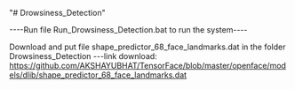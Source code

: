 "# Drowsiness_Detection" 

----Run file Run_Drowsiness_Detection.bat to run the system----

Download and put file shape_predictor_68_face_landmarks.dat in the folder Drowsiness_Detection ---link download: https://github.com/AKSHAYUBHAT/TensorFace/blob/master/openface/models/dlib/shape_predictor_68_face_landmarks.dat

